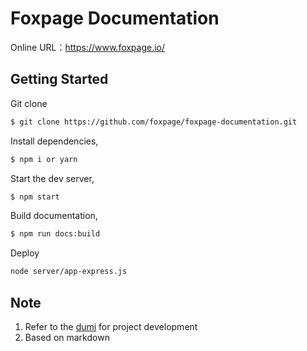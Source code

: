 # Foxpage Documentation

Online URL：https://www.foxpage.io/

## Getting Started

Git clone

```bash
$ git clone https://github.com/foxpage/foxpage-documentation.git
```

Install dependencies,

```bash
$ npm i or yarn
```

Start the dev server,

```bash
$ npm start
```

Build documentation,

```bash
$ npm run docs:build
```

Deploy

```bash
node server/app-express.js
```

## Note

1. Refer to the [dumi](https://d.umijs.org/zh-CN/guide) for project development
2. Based on markdown
